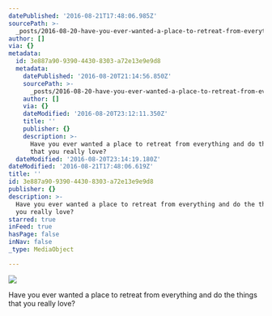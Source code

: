 ```yaml
---
datePublished: '2016-08-21T17:48:06.985Z'
sourcePath: >-
  _posts/2016-08-20-have-you-ever-wanted-a-place-to-retreat-from-everything-and.md
author: []
via: {}
metadata:
  id: 3e887a90-9390-4430-8303-a72e13e9e9d8
  metadata:
    datePublished: '2016-08-20T21:14:56.850Z'
    sourcePath: >-
      _posts/2016-08-20-have-you-ever-wanted-a-place-to-retreat-from-everything-and.md
    author: []
    via: {}
    dateModified: '2016-08-20T23:12:11.350Z'
    title: ''
    publisher: {}
    description: >-
      Have you ever wanted a place to retreat from everything and do the things
      that you really love?
  dateModified: '2016-08-20T23:14:19.180Z'
dateModified: '2016-08-21T17:48:06.619Z'
title: ''
id: 3e887a90-9390-4430-8303-a72e13e9e9d8
publisher: {}
description: >-
  Have you ever wanted a place to retreat from everything and do the things that
  you really love?
starred: true
inFeed: true
hasPage: false
inNav: false
_type: MediaObject

---
```

![](https://the-grid-user-content.s3-us-west-2.amazonaws.com/c4b0a5bb-c27b-44ac-891d-a2b25f22eb0a.jpg)

Have you ever wanted a place to retreat from everything and do the things that you really love?